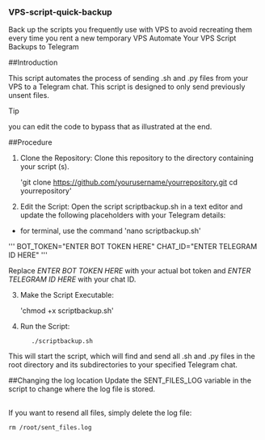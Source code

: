 ### VPS-script-quick-backup
Back up the scripts you frequently use with VPS to avoid recreating them every time you rent a new temporary VPS
Automate Your VPS Script Backups to Telegram

##Introduction

This script automates the process of sending .sh and .py files from your VPS to a Telegram chat. This script is designed to only send previously unsent files.
>[!TIP]
>you can edit the code to bypass that as illustrated at the end.

##Procedure

1. Clone the Repository: Clone this repository to the directory containing your script (s).

    'git clone https://github.com/yourusername/yourrepository.git
cd yourrepository'


2. Edit the Script: Open the script scriptbackup.sh in a text editor and update the following placeholders with your Telegram details:
 - for terminal, use the command 'nano scriptbackup.sh'

'''
BOT_TOKEN="ENTER BOT TOKEN HERE"
CHAT_ID="ENTER TELEGRAM ID HERE"
'''

Replace *ENTER BOT TOKEN HERE* with your actual bot token and *ENTER TELEGRAM ID HERE* with your chat ID.


3. Make the Script Executable:

    'chmod +x scriptbackup.sh'


4. Run the Script:

          ./scriptbackup.sh

This will start the script, which will find and send all .sh and .py files in the root directory and its subdirectories to your specified Telegram chat.

##Changing the log location 
Update the SENT_FILES_LOG variable in the script to change where the log file is stored.

##
If you want to resend all files, simply delete the log file:

    rm /root/sent_files.log
